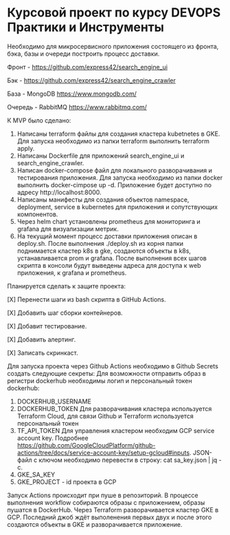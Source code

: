Курсовой проект по курсу DEVOPS Практики и Инструменты
======================================================

Необходимо для микросервисного приложения состоящего из фронта, бэка, базы и очереди построить процесс доставки.

Фронт - https://github.com/express42/search_engine_ui

Бэк - https://github.com/express42/search_engine_crawler

База - MongoDB https://www.mongodb.com/

Очередь - RabbitMQ https://www.rabbitmq.com/

К MVP было сделано:
1. Написаны terraform файлы для создания кластера kubetnetes в GKE. Для запуска необходимо из папки terraform выполнить terraform apply.
2. Написаны Dockerfile для приложений search_engine_ui и search_engine_crawler.
3. Написан docker-compose файл для локального разворачивания и тестирования приложения. Для запуска необходимо из папки docker выполнить docker-cimpose up -d. Приложение будет доступно по адресу http://localhost:8000.
4. Написаны манифесты для создания объектов namespace, deployment, service в kubernetes для приложения и сопутствующих компонентов.
5. Через helm chart установлены prometheus для мониторинга и grafana для визуализации метрик.
6. На текущий момент процесс доставки приложения описан в deploy.sh. После выполнения ./deploy.sh из корня папки поднимается кластер k8s в gke, создаются объекты в k8s, устанавливается prom и grafana. После выполнения всех шагов скрипта в консоли будут выведены адреса для доступа к web приложения, к grafana и prometheus.

Планируется сделать к защите проекта:

[X] Перенести шаги из bash скрипта в GitHub Actions.

[X] Добавить шаг сборки контейнеров.

[X] Добавит тестирование.

[X] Добавить алертинг.

[X] Записать скринкаст.

Для запуска проекта через Github Actions необходимо в Github Secrets создать следующие секреты:
Для возможности отправить образ в регистри dockerhub необходимы логип и персональный токен dockerhub:
1. DOCKERHUB_USERNAME
2. DOCKERHUB_TOKEN
Для разворачивания кластера используется Terraform Cloud, для связи Github и Terraform используется персональный токен
3. TF_API_TOKEN
Для управления кластером необходим GCP service account key. Подробнее https://github.com/GoogleCloudPlatform/github-actions/tree/docs/service-account-key/setup-gcloud#inputs. JSON-файл с ключом необходимо перевести в строку:
cat sa_key.json | jq -c. 
4. GKE_SA_KEY
5. GKE_PROJECT - id проекта в GCP

Запуск Actions происходит при пуше в репозиторий.
В процессе выполнения workflow собираются образы с приложением, образы пушатся в DockerHub.
Через Terraform разворачивается кластер GKE в GCP.
Последний джоб ждёт выполенения первых двух и после этого создаются объекты в GKE и разворачивается приложение.
